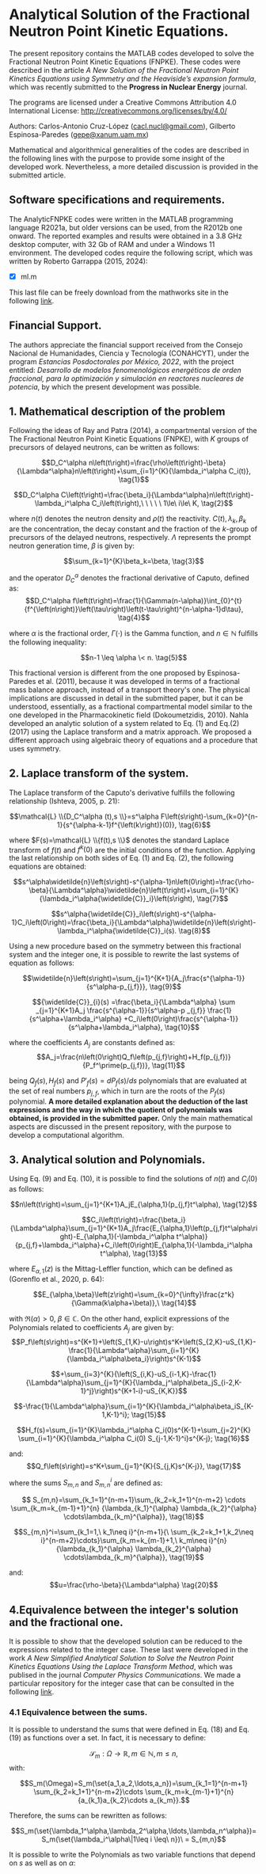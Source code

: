 # Analytical Solution of the Fractional Neutron Point Kinetic Equations. 
The present repository contains the MATLAB codes developed to solve the Fractional Neutron Point Kinetic Equations (FNPKE). These codes were described in the article *A New Solution of the Fractional Neutron Point Kinetics Equations using Symmetry and the Heaviside’s expansion formula*, which was recently submitted to the **Progress in Nuclear Energy** journal. 

The programs are licensed under a Creative Commons Attribution 4.0 International License: http://creativecommons.org/licenses/by/4.0/

Authors: Carlos-Antonio Cruz-López (cacl.nucl@gmail.com), Gilberto Espinosa-Paredes (gepe@xanum.uam.mx)

Mathematical and algorithmical generalities of the codes are described in the following lines with the purpose to provide some insight of the developed work. Nevertheless, a more detailed discussion is provided in the submitted article.
## Software specifications and requirements. 
The AnalyticFNPKE codes were written in the MATLAB programming language R2021a, but older versions can be used, from the R2012b one onward. The reported examples and results were obtained in a 3.8 GHz desktop computer, with 32 Gb of RAM and under a Windows 11 environment. The developed codes require the following script, which was written by Roberto Garrappa (2015, 2024):
- [x] ml.m

This last file can be freely download from the mathworks site in the following [link](https://www.mathworks.com/matlabcentral/fileexchange/48154-the-mittag-leffler-function).

## Financial Support.
The authors appreciate the financial support received from the Consejo Nacional de Humanidades, Ciencia y Tecnología (CONAHCYT), under the program *Estancias Posdoctorales por México, 2022*, with the project entitled: *Desarrollo de modelos fenomenológicos energéticos de orden fraccional, para la optimización y simulación en reactores nucleares de potencia*, by which the present development was possible.

## 1. Mathematical description of the problem
Following the ideas of Ray and Patra (2014), a compartmental version of the The Fractional Neutron Point Kinetic Equations (FNPKE), with $K$ groups of precursors of delayed neutrons, can be written as follows:

$$D_C^\alpha n\left(t\right)=\frac{\rho\left(t\right)-\beta}{\Lambda^\alpha}n\left(t\right)+\sum_{i=1}^{K}{\lambda_i^\alpha C_i(t)}, \tag{1}$$

$$D_C^\alpha C\left(t\right)=\frac{\beta_i}{\Lambda^\alpha}n\left(t\right)-\lambda_i^\alpha C_i\left(t\right),\ \ \ \ \ 1\le\ i\le\ K, \tag{2}$$

where $n(t)$ denotes the neutron density and $\rho(t)$  the reactivity. $C(t),\lambda_k,\beta_k$ are the concentration, the decay constant and the fraction of the $k$-group of precursors of the delayed neutrons, respectively. $\Lambda$ represents the prompt neutron generation time,  $\beta$ is given by:

$$\sum_{k=1}^{K}\beta_k=\beta, \tag{3}$$

and the operator $D_C^\alpha$ denotes the fractional derivative of Caputo, defined as:
$$D_C^\alpha f\left(t\right)=\frac{1}{\Gamma(n-\alpha)}\int_{0}^{t}{f^{\left(n\right)}\left(\tau\right)\left(t-\tau\right)^{n-\alpha-1}d\tau}, \tag{4}$$

where $\alpha$ is the fractional order, $\Gamma(\cdot)$ is the Gamma function, and $n \in \mathbb{N}$ fulfills the following inequality:

$$n-1 \leq \alpha \< n. \tag{5}$$

This fractional version is different from the one proposed by Espinosa-Paredes et al. (2011), because it was developed in terms of a fractional mass balance approach, instead of a transport theory's one. The physical implications are discussed in detail in the submitted paper, but it can be understood, essentially, as a fractional compartmental model similar to the one developed in the Pharmacokinetic field (Dokoumetzidis, 2010).
Nahla developed an analytic solution of a system related to Eq. (1) and Eq.(2) (2017) using the Laplace transform and a matrix approach. We proposed a different approach using algebraic theory of equations and a procedure that uses symmetry. 

## 2. Laplace transform of the system.
The Laplace transform of the Caputo's derivative fulfills the following relationship (Ishteva, 2005, p. 21):

$$\mathcal{L} \\{D_C^\alpha (t),s \\}=s^\alpha F\left(s\right)-\sum_{k=0}^{n-1}{s^{\alpha-k-1}f^{\left(k\right)}(0)}, \tag{6}$$

where $F(s)=\mathcal{L} \\{f(t),s \\}$ denotes the standard Laplace transform of $f(t)$ and $f^{k}(0)$ are the initial conditions of the function. Applying the last relationship on both sides of Eq. (1) and Eq. (2), the following equations are obtained:

$$s^\alpha\widetilde{n}\left(s\right)-s^{\alpha-1}n\left(0\right)=\frac{\rho-\beta}{\Lambda^\alpha}\widetilde{n}\left(t\right)+\sum_{i=1}^{K}{\lambda_i^\alpha{\widetilde{C}}_i}\left(s\right), \tag{7}$$

$$s^\alpha{\widetilde{C}}_i\left(s\right)-s^{\alpha-1}C_i\left(0\right)=\frac{\beta_i}{\Lambda^\alpha}\widetilde{n}\left(s\right)-\lambda_i^\alpha{\widetilde{C}}_i(s). \tag{8}$$

Using a new procedure based on the symmetry between this fractional system and the integer one, it is possible to rewrite the last systems of equation as follows:

$$\widetilde{n}\left(s\right)=\sum_{j=1}^{K+1}{A_j\frac{s^{\alpha-1}}{s^\alpha-p_{j,f}}}, \tag{9}$$

$${\widetilde{C}}_{i}(s) =\frac{\beta_i}{\Lambda^\alpha} \sum _{j=1}^{K+1}A_j \frac{s^{\alpha-1}}{s^\alpha-p _{j,f}} \frac{1}{s^\alpha+\lambda_i^\alpha} +C_i\left(0\right)\frac{s^{\alpha-1}}{s^\alpha+\lambda_i^\alpha}, \tag{10}$$

where the coefficients $A_j$ are constants defined as:
$$A_j=\frac{n\left(0\right)Q_f\left(p_{j,f}\right)+H_f(p_{j,f})}{P_f^\prime(p_{j,f})}, \tag{11}$$

being $Q_f(s), H_f(s)$ and $P'_ f(s)=dP_f(s)/ds$ polynomials that are evaluated at the set of real numbers $p_{j,f}$, which in turn are the roots of the $P_f(s)$ polynomial. **A more detailed explanation about the deduction of the last expressions and the way in which the quotient of polynomials was obtained, is provided in the submitted paper.** Only the main mathematical aspects are discussed in the present repository, with the purpose to develop a computational algorithm.

## 3. Analytical solution and Polynomials.

Using Eq. (9) and Eq. (10), it is possible to find the solutions of $n(t)$ and $C_i(0)$ as follows:

$$n\left(t\right)=\sum_{j=1}^{K+1}A_jE_{\alpha,1}(p_{j,f}t^\alpha), \tag{12}$$

$$C_i\left(t\right)=\frac{\beta_i}{\Lambda^\alpha}\sum_{j=1}^{K+1}A_j\frac{E_{\alpha,1}\left(p_{j,f}t^\alpha\right)-E_{\alpha,1}(-\lambda_i^\alpha t^\alpha)}{p_{j,f}+\lambda_i^\alpha}+C_i\left(0\right)E_{\alpha,1}(-\lambda_i^\alpha t^\alpha), \tag{13}$$

where $E_{\alpha,1}(z)$ is the Mittag-Leffler function, which can be defined as (Gorenflo et al., 2020, p. 64):

$$E_{\alpha,\beta}\left(z\right)=\sum_{k=0}^{\infty}\frac{z^k}{\Gamma(k\alpha+\beta)},\ \tag{14}$$ 

with $\mathfrak{R}\left(\alpha\right)>0,\ \beta\in\mathbb{C}$. On the other hand, explicit expressions of the Polynomials related to coefficients $A_j$ are given by:
$$P_f\left(s\right)=s^{K+1}+\left(S_{1,K}-u\right)s^K+\left(S_{2,K}-uS_{1,K}-\frac{1}{\Lambda^\alpha}\sum_{i=1}^{K}{\lambda_i^\alpha\beta_i}\right)s^{K-1}$$

$$+\sum_{i=3}^{K}{\left(S_{i,K}-uS_{i-1,K}-\frac{1}{\Lambda^\alpha}\sum_{j=1}^{K}{\lambda_j^\alpha\beta_jS_{i-2,K-1}^j}\right)s^{K+1-i}-uS_{K,K}}$$

$$-\frac{1}{\Lambda^\alpha}\sum_{i=1}^{K}{\lambda_i^\alpha\beta_iS_{K-1,K-1}^i}; \tag{15}$$

$$H_f(s)=\sum_{i=1}^{K}\lambda_i^\alpha C_i(0)s^{K-1}+\sum_{j=2}^{K} \sum_{i=1}^{K}{\lambda_i^\alpha C_i(0) S_{j-1,K-1}^i}s^{K-j}; \tag{16}$$ 

and:
$$Q_f\left(s\right)=s^K+\sum_{j=1}^{K}{S_{j,K}s^{K-j}}, \tag{17}$$

where the sums $S_{m,n}$ and $S_{m,n}^i$ are defined as:

$$ S_{m,n}=\sum_{k_1=1}^{n-m+1}\sum_{k_2=k_1+1}^{n-m+2} \cdots \sum_{k_m=k_{m-1}+1}^{n} {\lambda_{k_1}^{\alpha} \lambda_{k_2}^{\alpha} \cdots\lambda_{k_m}^{\alpha}}, \tag{18}$$

$$S_{m,n}^i=\sum_{k_1=1,\ k_1\neq i}^{n-m+1}{\ \sum_{k_2=k_1+1,k_2\neq i}^{n-m+2}\cdots}\sum_{k_m=k_{m-1}+1,\ k_m\neq i}^{n}{\lambda_{k_1}^{\alpha} \lambda_{k_2}^{\alpha} \cdots\lambda_{k_m}^{\alpha}}, \tag{19}$$

and:
$$u=\frac{\rho-\beta}{\Lambda^\alpha} \tag{20}$$


## 4.Equivalence between the integer's solution and the fractional one. 

It is possible to show that the developed solution can be reduced to the expressions related to the integer case. These last were developed in the work *A New Simplified Analytical Solution to Solve the Neutron Point Kinetics Equations Using the Laplace Transform Method*, which was publised in the journal *Computer Physics Communications*. We made a particular repository for the integer case that can be consulted in the following [link](https://github.com/Cruz-Lopez-Carlos-Antonio/AnalyticNPKE/tree/main).

### 4.1 Equivalence between the sums.
It is possible to understand the sums that were defined in Eq. (18) and Eq. (19) as functions over a set. In fact, it is necessary to define:

$$\mathcal{S}_m:\Omega\rightarrow\mathbb{R}, m\in \mathbb{N}, m\leq n,$$
with:

$$S_m(\Omega)=S_m(\set{a_1,a_2,\ldots,a_n})=\sum_{k_1=1}^{n-m+1} \sum_{k_2=k_1+1}^{n-m+2}\cdots \sum_{k_m=k_{m-1}+1}^{n}{a_{k_1}a_{k_2}\cdots a_{k_m}}.$$

Therefore, the sums can be rewritten as follows:

$$S_m(\set{\lambda_1^\alpha,\lambda_2^\alpha,\ldots,\lambda_n^\alpha})=S_m(\set{\lambda_i^\alpha\|1\leq i \leq\ n})\ = S_{m,n}$$



It is possible to write the Polynomials as two variable functions that depend on $s$ as well as on $\alpha$:






